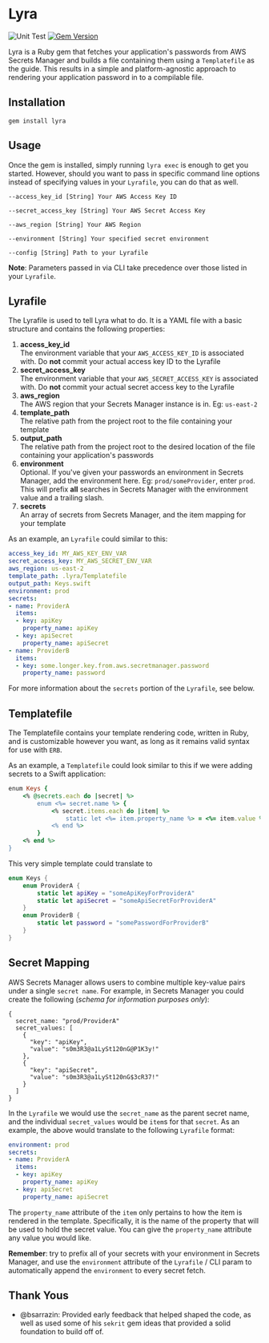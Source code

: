 # Lyra

![Unit Test](https://github.com/HelloMustard/lyra/workflows/Unit%20Test/badge.svg?branch=master) [![Gem Version](https://badge.fury.io/rb/lyra.svg)](https://badge.fury.io/rb/lyra)

Lyra is a Ruby gem that fetches your application's passwords from AWS Secrets Manager and builds a file containing them using a `Templatefile` as the guide. This results in a simple and platform-agnostic approach to rendering your application password in to a compilable file.

## Installation

`gem install lyra`

## Usage

Once the gem is installed, simply running `lyra exec` is enough to get you started. However, should you want to pass in specific command line options instead of specifying values in your `Lyrafile`, you can do that as well.

```
--access_key_id [String] Your AWS Access Key ID
```
```
--secret_access_key [String] Your AWS Secret Access Key
```
```
--aws_region [String] Your AWS Region
```
```
--environment [String] Your specified secret environment
```
```
--config [String] Path to your Lyrafile
```

**Note**: Parameters passed in via CLI take precedence over those listed in your `Lyrafile`.

## Lyrafile

The Lyrafile is used to tell Lyra what to do. It is a YAML file with a basic structure and contains the following properties:

1. **access_key_id**  
  The environment variable that your `AWS_ACCESS_KEY_ID` is associated with. Do **not** commit your actual access key ID to the Lyrafile
2. **secret_access_key**  
  The environment variable that your `AWS_SECRET_ACCESS_KEY` is associated with. Do **not** commit your actual secret access key to the Lyrafile
3. **aws_region**  
  The AWS region that your Secrets Manager instance is in. Eg: `us-east-2`
4. **template_path**  
  The relative path from the project root to the file containing your template
5. **output_path**  
  The relative path from the project root to the desired location of the file containing your application's passwords
6. **environment**  
  Optional. If you've given your passwords an environment in Secrets Manager, add the environment here. Eg: `prod/someProvider`, enter `prod`. This will prefix **all** searches in Secrets Manager with the environment value and a trailing slash.
7. **secrets**  
  An array of secrets from Secrets Manager, and the item mapping for your template

As an example, an `Lyrafile` could similar to this:

```yml
access_key_id: MY_AWS_KEY_ENV_VAR
secret_access_key: MY_AWS_SECRET_ENV_VAR
aws_region: us-east-2
template_path: .lyra/Templatefile
output_path: Keys.swift
environment: prod
secrets:
- name: ProviderA
  items:
  - key: apiKey
    property_name: apiKey
  - key: apiSecret
    property_name: apiSecret
- name: ProviderB
  items:
  - key: some.longer.key.from.aws.secretmanager.password
    property_name: password
```

For more information about the `secrets` portion of the `Lyrafile`, see below.

## Templatefile

The Templatefile contains your template rendering code, written in Ruby, and is customizable however you want, as long as it remains valid syntax for use with `ERB`.

As an example, a `Templatefile` could look similar to this if we were adding secrets to a Swift application:

```ruby
enum Keys {
    <% @secrets.each do |secret| %>
        enum <%= secret.name %> {
            <% secret.items.each do |item| %>
                static let <%= item.property_name %> = <%= item.value %>
            <% end %>
        }
    <% end %>
}
```

This very simple template could translate to

```swift
enum Keys {
    enum ProviderA {
        static let apiKey = "someApiKeyForProviderA"
        static let apiSecret = "someApiSecretForProviderA"
    }
    enum ProviderB {
        static let password = "somePasswordForProviderB"
    }
}
```

## Secret Mapping

AWS Secrets Manager allows users to combine multiple key-value pairs under a single `secret name`. For example, in Secrets Manager you could create the following (*schema for information purposes only*):

```
{
  secret_name: "prod/ProviderA"
  secret_values: [
    {
      "key": "apiKey",
      "value": "s0m3R3@a1LySt120nG@P1K3y!"
    },
    {
      "key": "apiSecret",
      "value": "s0m3R3@a1LySt120nG$3cR37!"
    }
  ]
}
```

In the `Lyrafile` we would use the `secret_name` as the parent secret name, and the individual `secret_values` would be `item`s for that `secret`. As an example, the above would translate to the following `Lyrafile` format:

```yml
environment: prod
secrets:
- name: ProviderA
  items:
  - key: apiKey
    property_name: apiKey
  - key: apiSecret
    property_name: apiSecret
```

The `property_name` attribute of the `item` only pertains to how the item is rendered in the template. Specifically, it is the name of the property that will be used to hold the secret value. You can give the `property_name` attribute any value you would like.

**Remember**: try to prefix all of your secrets with your environment in  Secrets Manager, and use the `environment` attribute of the `Lyrafile` / CLI param to automatically append the `environment` to every secret fetch.

## Thank Yous

- @bsarrazin: Provided early feedback that helped shaped the code, as well as used some of his `sekrit` gem ideas that provided a solid foundation to build off of.
